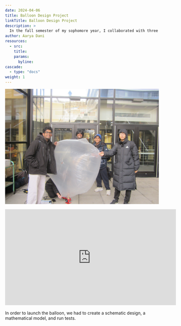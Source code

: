 ```yaml
---
date: 2024-04-06
title: Balloon Design Project
linkTitle: Balloon Design Project
description: >
  In the fall semester of my sophomore year, I collaborated with three of my peers on a design project to make a balloon fly. 
author: Aarya Dani 
resources:
  - src: 
    title: 
    params:
      byline: 
cascade:
  - type: "docs"
weight: 1
---
```


![Figure 8](/images/Balloon.png)



<iframe width="560" height="315" src="https://www.youtube.com/embed/1oE-CG6YqRQ?si=4U2zqRJ0bw1srKS9" title="YouTube video player" frameborder="0" allow="accelerometer; autoplay; clipboard-write; encrypted-media; gyroscope; picture-in-picture; web-share" referrerpolicy="strict-origin-when-cross-origin" allowfullscreen></iframe>

In order to launch the balloon, we had to create a schematic design, a mathematical model, and run tests. 

